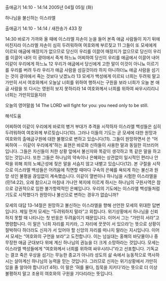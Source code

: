 출애굽기 14:10 - 14:14 
2005년 04월 05일 (화)

하나님을 불신하는 이스라엘



출애굽기 14:10 - 14:14 / 새찬송가 433 장


14:30 바로가 가까와 올 때에 이스라엘 자손이 눈을 들어 본즉 애굽 사람들이 자기 뒤에 미친지라 이스라엘 자손이 심히 두려워하여 여호와께 부르짖고 11 그들이 또 모세에게 이르되 애굽에 매장지가 없으므로 당신이 우리를 이끌어 매장지가 없으므로 당신이 우리를 이끌어 내어 이 광야에서 죽게 하느뇨 어찌하여 당신이 우리를 애굽에서 이끌어 내어 이같이 우리에게 하느뇨 12 우리가 애굽에서 당신에게 고한 말이 이것이 아니뇨 이르기를 우리를 버려 두라 우리가 애굽 사람을 섬길것이라 하지 아니하더뇨 애굽 사람을 섬기는 것이 광야에서 죽는 것보다 낫겠노라 13 모세가 백성에게 이르되 너희는 두려워 말고 가만히 서서 여호와께서 오늘날 너희를 위하여 행하시는 구원을 보라 너희가 오늘 본 애굽 사람을 또 다시는 영원히 보지 못하리라 14 여호와께서 너희를 위하여 싸우시리리니 너희는 가만히있을지라

오늘의 영어말씀
14 The LORD will fight for you:  you need only to be still.

해석도움





어찌하여 이같이 우리에게
바로의 병거 부대가 추격을 시작하자 이스라엘 백성들은 심히 두려워하여 여호와께 부르짖습니다(10).  그러나 이들의 기도는 곧 모세에 대한 원망과 여호와의 출애굽구원에 대한 불평으로 변하고 있습니다(11).  그들이 원망하면서 쓴 “어찌하여 ∙∙∙ 이같이 우리에게”하는 표현은 바로와 신하들이 사용한 말과 동일한 히브리어입니다.  그들은 자신들이 처한 상황 앞에서 불신자와 똑같이 생각하고 똑 같은 말을 하고 있는 것입니다.  또한 그들은 하나님의 약속이나 은혜와는 상관없이 일시적인 편리나 안락을 위해 죄의 노예근성에 젖은 말을 서슴지 않고 내뱉고 있습니다(12).  본 구절을 시작으로 이스라엘 백성들은 어려움에 직면할 때마다 구속의 은혜를 욕되게 하는 불신과 원망 섞인 불평을 끊임없이 계속했습니다.  이같이 열번이나 하나님을 시험한 이스라엘을(민14:22), 오래 참으시고 마침내 가나안 복지에 이르게 하시는 하나님의 구원사역은 참으로 강권적으로 임한 불가항력적인 은혜입니다.  우리의 기도에는 이스라엘 백성들처럼 기도로 시작했다가 원망이나 불신으로 변하는 경우가 없습니까?

모세의 대답
13-14절은 원망하고 불신하는 이스라엘을 향해 선언한 모세의 위대한 답변입니다.  제일 먼저 모세는 “두려워하지 말라”고 외칩니다.  위기상황에서 하나님을 신뢰하지 못할 때 나타나는 첫 반응은 두려움이기 때문입니다.  이어서 그는 “가만히 서라”고 명령합니다.  이 말은 ‘너희 자리를 지키라, 그 자리에 꿋꿋이 서 있으라’는 뜻으로 상황이 절박하다 하더라도 신자가 서 있어야 할 신앙의 자리를 떠나지 말라는 지시입니다.  이어서 모세는 “여호와의 구언을 보라”고 도전합니다.  이는 넘실대는 홍해의 바닷물이나 중무장한 애굽 군대보다 위에 계신 하나님의 권능을 더 크게 소망하라는 것입니다.  모세는 이스라엘 백성들에게 “여호와께서 너희를 위하여 싸우시리니”라고 선포합니다.  기독교는 결코 죽은 우상을 섬기는 무능한 종교가 아니라 성도의 삶 속에서 능동적으로 역사하시는 살아계신 하나님의 능력을 믿는 것입니다.  그러므로 신자는 위기상황에서 가만히 있을 줄 알아야 합니다(1`4하).  이 말은 ‘혀를 물다, 침묵을 지키다’라는 뜻으로 더 이상 불평하지 말고 조용히 여호와의 구원을 기다리라는 뜻입니다.